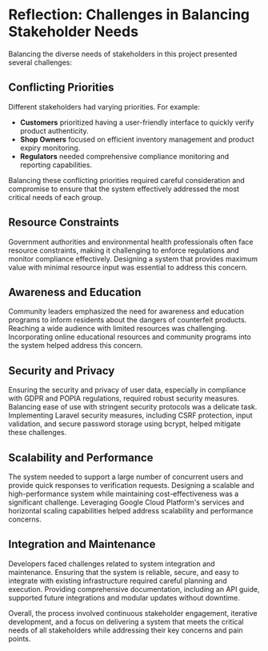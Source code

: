 # Reflection: Challenges in Balancing Stakeholder Needs

Balancing the diverse needs of stakeholders in this project presented several challenges:

## Conflicting Priorities
Different stakeholders had varying priorities. For example:
- **Customers** prioritized having a user-friendly interface to quickly verify product authenticity.
- **Shop Owners** focused on efficient inventory management and product expiry monitoring.
- **Regulators** needed comprehensive compliance monitoring and reporting capabilities.

Balancing these conflicting priorities required careful consideration and compromise to ensure that the system effectively addressed the most critical needs of each group.

## Resource Constraints
Government authorities and environmental health professionals often face resource constraints, making it challenging to enforce regulations and monitor compliance effectively. Designing a system that provides maximum value with minimal resource input was essential to address this concern.

## Awareness and Education
Community leaders emphasized the need for awareness and education programs to inform residents about the dangers of counterfeit products. Reaching a wide audience with limited resources was challenging. Incorporating online educational resources and community programs into the system helped address this concern.

## Security and Privacy
Ensuring the security and privacy of user data, especially in compliance with GDPR and POPIA regulations, required robust security measures. Balancing ease of use with stringent security protocols was a delicate task. Implementing Laravel security measures, including CSRF protection, input validation, and secure password storage using bcrypt, helped mitigate these challenges.

## Scalability and Performance
The system needed to support a large number of concurrent users and provide quick responses to verification requests. Designing a scalable and high-performance system while maintaining cost-effectiveness was a significant challenge. Leveraging Google Cloud Platform's services and horizontal scaling capabilities helped address scalability and performance concerns.

## Integration and Maintenance
Developers faced challenges related to system integration and maintenance. Ensuring that the system is reliable, secure, and easy to integrate with existing infrastructure required careful planning and execution. Providing comprehensive documentation, including an API guide, supported future integrations and modular updates without downtime.

Overall, the process involved continuous stakeholder engagement, iterative development, and a focus on delivering a system that meets the critical needs of all stakeholders while addressing their key concerns and pain points.